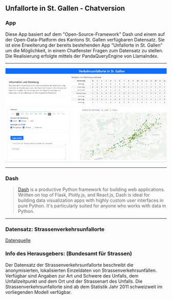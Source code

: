 ## Unfallorte in St. Gallen - Chatversion

### App

Diese App basiert auf dem "Open-Source-Framework" Dash und einem auf der Open-Data-Platform des Kantons St. Gallen verfügbaren Datensatz. Sie ist eine Erweiterung der bereits bestehenden App "Unfallorte in St. Gallen" um die Möglichkeit, 
in einem Chatfenster Fragen zum Datensatz zu stellen. Die Realisierung erfolgte mittels der PandaQueryEngine von LlamaIndex.

---

![Unfallchat](Unfallchat_gh.png)

---

### Dash

> [Dash](https://plot.ly/products/dash/) is a productive Python framework for building web applications.
Written on top of Flask, Plotly.js, and React.js, Dash is ideal for building data visualization apps with highly custom user interfaces in pure Python. It's particularly suited for anyone who works with data in Python.

---

### Datensatz: Strassenverkehrsunfallorte
[Datenquelle](https://daten.sg.ch/explore/embed/dataset/strassenverkehrsunfallorte/table/?disjunctive.accidenttype_de&disjunctive.accidentseveritycategory_de&disjunctive.roadtype_de&disjunctive.cantoncode&disjunctive.municipalitycode&disjunctive.gem_name&disjunctive.accidentyear&disjunctive.accidentmonth_de&disjunctive.accidentweekday_de&disjunctive.accidenthour)


### Info des Herausgebers: (Bundesamt für Strassen)
Der Datensatz der Strassenverkehrsunfallorte beschreibt die anonymisierten, lokalisierten Einzeldaten von Strassenverkehrsunfällen. Verfügbar sind Angaben zur Art und Schwere des Unfalls, dem Unfallzeitpunkt und dem Ort und der Strassenart des Unfalls. Die Strassenverkehrsunfallorte sind ab dem Statistik Jahr 2011 schweizweit im vorliegenden Modell verfügbar.
